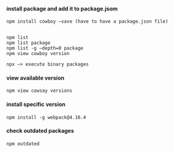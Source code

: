 #### install package and add it to package.jsom
    npm install cowboy —save (have to have a package.json file)
    
    
    npm list 
    npm list package
    npm list -g —depth=0 package
    npm view cowboy version

    npx —> execute binary packages

#### view available version
    npm view cowsay versions

#### install specific version  
    npm install -g webpack@4.16.4
  
#### check outdated packages 
    npm outdated
